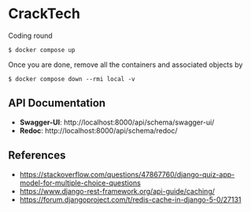 # CrackTech
Coding round


```
$ docker compose up
```

Once you are done, remove all the containers and associated objects by
```
$ docker compose down --rmi local -v
```

## API Documentation

* **Swagger-UI**: http://localhost:8000/api/schema/swagger-ui/
* **Redoc**: http://localhost:8000/api/schema/redoc/

## References
* https://stackoverflow.com/questions/47867760/django-quiz-app-model-for-multiple-choice-questions
* https://www.django-rest-framework.org/api-guide/caching/
* https://forum.djangoproject.com/t/redis-cache-in-django-5-0/27131